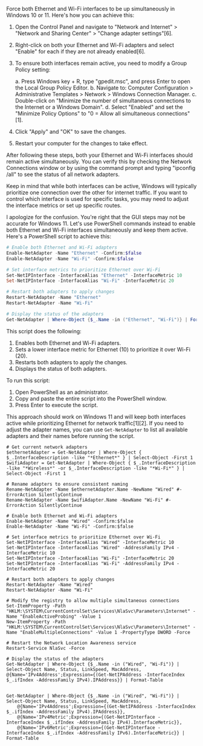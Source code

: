 Force both Ethernet and Wi-Fi interfaces to be up simultaneously in Windows 10 or 11. Here's how you can achieve this:

1. Open the Control Panel and navigate to "Network and Internet" > "Network and Sharing Center" > "Change adapter settings"[6].

2. Right-click on both your Ethernet and Wi-Fi adapters and select "Enable" for each if they are not already enabled[6].

3. To ensure both interfaces remain active, you need to modify a Group Policy setting:

   a. Press Windows key + R, type "gpedit.msc", and press Enter to open the Local Group Policy Editor.
   b. Navigate to: Computer Configuration > Administrative Templates > Network > Windows Connection Manager.
   c. Double-click on "Minimize the number of simultaneous connections to the Internet or a Windows Domain".
   d. Select "Enabled" and set the "Minimize Policy Options" to "0 = Allow all simultaneous connections"[1].

4. Click "Apply" and "OK" to save the changes.

5. Restart your computer for the changes to take effect.

After following these steps, both your Ethernet and Wi-Fi interfaces should remain active simultaneously. You can verify this by checking the Network Connections window or by using the command prompt and typing "ipconfig /all" to see the status of all network adapters.

Keep in mind that while both interfaces can be active, Windows will typically prioritize one connection over the other for internet traffic. If you want to control which interface is used for specific tasks, you may need to adjust the interface metrics or set up specific routes.


I apologize for the confusion. You're right that the GUI steps may not be accurate for Windows 11. Let's use PowerShell commands instead to enable both Ethernet and Wi-Fi interfaces simultaneously and keep them active. Here's a PowerShell script to achieve this:

```powershell
# Enable both Ethernet and Wi-Fi adapters
Enable-NetAdapter -Name "Ethernet" -Confirm:$false
Enable-NetAdapter -Name "Wi-Fi" -Confirm:$false

# Set interface metrics to prioritize Ethernet over Wi-Fi
Set-NetIPInterface -InterfaceAlias "Ethernet" -InterfaceMetric 10
Set-NetIPInterface -InterfaceAlias "Wi-Fi" -InterfaceMetric 20

# Restart both adapters to apply changes
Restart-NetAdapter -Name "Ethernet"
Restart-NetAdapter -Name "Wi-Fi"

# Display the status of the adapters
Get-NetAdapter | Where-Object {$_.Name -in ("Ethernet", "Wi-Fi")} | Format-Table Name, Status, LinkSpeed
```

This script does the following:

1. Enables both Ethernet and Wi-Fi adapters.
2. Sets a lower interface metric for Ethernet (10) to prioritize it over Wi-Fi (20).
3. Restarts both adapters to apply the changes.
4. Displays the status of both adapters.

To run this script:

1. Open PowerShell as an administrator.
2. Copy and paste the entire script into the PowerShell window.
3. Press Enter to execute the script.

This approach should work on Windows 11 and will keep both interfaces active while prioritizing Ethernet for network traffic[1][2]. If you need to adjust the adapter names, you can use `Get-NetAdapter` to list all available adapters and their names before running the script.



````
# Get current network adapters
$ethernetAdapter = Get-NetAdapter | Where-Object { $_.InterfaceDescription -like "*Ethernet*" } | Select-Object -First 1
$wifiAdapter = Get-NetAdapter | Where-Object { $_.InterfaceDescription -like "*Wireless*" -or $_.InterfaceDescription -like "*Wi-Fi*" } | Select-Object -First 1

# Rename adapters to ensure consistent naming
Rename-NetAdapter -Name $ethernetAdapter.Name -NewName "Wired" #-ErrorAction SilentlyContinue
Rename-NetAdapter -Name $wifiAdapter.Name -NewName "Wi-Fi" #-ErrorAction SilentlyContinue

# Enable both Ethernet and Wi-Fi adapters
Enable-NetAdapter -Name "Wired" -Confirm:$false
Enable-NetAdapter -Name "Wi-Fi" -Confirm:$false

# Set interface metrics to prioritize Ethernet over Wi-Fi
Set-NetIPInterface -InterfaceAlias "Wired" -InterfaceMetric 10
Set-NetIPInterface -InterfaceAlias "Wired" -AddressFamily IPv4 -InterfaceMetric 10
Set-NetIPInterface -InterfaceAlias "Wi-Fi" -InterfaceMetric 20
Set-NetIPInterface -InterfaceAlias "Wi-Fi" -AddressFamily IPv4 -InterfaceMetric 20

# Restart both adapters to apply changes
Restart-NetAdapter -Name "Wired"
Restart-NetAdapter -Name "Wi-Fi"

# Modify the registry to allow multiple simultaneous connections
Set-ItemProperty -Path "HKLM:\SYSTEM\CurrentControlSet\Services\NlaSvc\Parameters\Internet" -Name "EnableActiveProbing" -Value 1
New-ItemProperty -Path "HKLM:\SYSTEM\CurrentControlSet\Services\NlaSvc\Parameters\Internet" -Name "EnableMultipleConnections" -Value 1 -PropertyType DWORD -Force

# Restart the Network Location Awareness service
Restart-Service NlaSvc -Force

# Display the status of the adapters
Get-NetAdapter | Where-Object {$_.Name -in ("Wired", "Wi-Fi")} | Select-Object Name, Status, LinkSpeed, MacAddress, @{Name='IPv4Address';Expression={(Get-NetIPAddress -InterfaceIndex $_.ifIndex -AddressFamily IPv4).IPAddress}} | Format-Table


Get-NetAdapter | Where-Object {$_.Name -in ("Wired", "Wi-Fi")} | 
Select-Object Name, Status, LinkSpeed, MacAddress, 
    @{Name='IPv4Address';Expression={(Get-NetIPAddress -InterfaceIndex $_.ifIndex -AddressFamily IPv4).IPAddress}},
    @{Name='IPv4Metric';Expression={(Get-NetIPInterface -InterfaceIndex $_.ifIndex -AddressFamily IPv4).InterfaceMetric}},
    @{Name='IPv6Metric';Expression={(Get-NetIPInterface -InterfaceIndex $_.ifIndex -AddressFamily IPv6).InterfaceMetric}} | 
Format-Table

````
